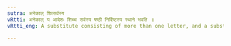 ```yaml
---
sutra: अनेकाल् शित्सर्वस्य
vRtti: अनेकाल् य आदेशः शिच्च सर्वस्य षष्ठी निर्दिष्टस्य स्थाने भवति ॥
vRtti_eng: A substitute consisting of more than one letter, and a substitute having an indicatory श take the place of the whole of the original expression exhibited in the sixth case.

---
```


